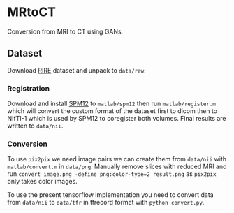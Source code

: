 # MRtoCT

Conversion from MRI to CT using GANs.

## Dataset

Download [RIRE][RIRE] dataset and unpack to `data/raw`.

### Registration

Download and install [SPM12][SPM12] to `matlab/spm12` then run
`matlab/register.m` which will convert the custom format of the dataset
first to dicom then to NIfTI-1 which is used by SPM12 to coregister both
volumes. Final results are written to `data/nii`.

### Conversion

To use `pix2pix` we need image pairs we can create them from `data/nii` with
`matlab/convert.m` in `data/png`. Manually remove slices with reduced MRI
and run `convert image.png -define png:color-type=2 result.png` as `pix2pix`
only takes color images.

To use the present tensorflow implementation you need to convert data from
`data/nii` to `data/tfr` in tfrecord format with `python convert.py`.

[RIRE]: http://www.insight-journal.org/rire
[SPM12]: http://www.fil.ion.ucl.ac.uk/spm/software/spm12/
